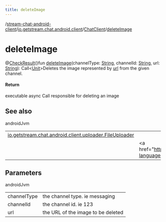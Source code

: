 ```yaml
---
title: deleteImage
---
```

/[stream-chat-android-client](../../index.md)/[io.getstream.chat.android.client](../index.md)/[ChatClient](index.md)/[deleteImage](deleteImage.md)  
  
  
  
# deleteImage  
@[CheckResult](https://developer.android.com/reference/kotlin/androidx/annotation/CheckResult.html)()fun [deleteImage](deleteImage.md)(channelType: [String](https://kotlinlang.org/api/latest/jvm/stdlib/kotlin/-string/index.html), channelId: [String](https://kotlinlang.org/api/latest/jvm/stdlib/kotlin/-string/index.html), url: [String](https://kotlinlang.org/api/latest/jvm/stdlib/kotlin/-string/index.html)): Call&lt;[Unit](https://kotlinlang.org/api/latest/jvm/stdlib/kotlin/-unit/index.html)&gt;Deletes the image represented by [url](deleteImage.md) from the given channel.  
  
#### Return  
executable async Call responsible for deleting an image  
  
## See also  
  
androidJvm  
  
| | |
|---|---|
| <a name="io.getstream.chat.android.client/ChatClient/deleteImage/#kotlin.String#kotlin.String#kotlin.String/PointingToDeclaration/"></a>[io.getstream.chat.android.client.uploader.FileUploader](../../io.getstream.chat.android.client.uploader/FileUploader/index.md)| <a name="io.getstream.chat.android.client/ChatClient/deleteImage/#kotlin.String#kotlin.String#kotlin.String/PointingToDeclaration/"></a>|
| <a name="io.getstream.chat.android.client/ChatClient/deleteImage/#kotlin.String#kotlin.String#kotlin.String/PointingToDeclaration/"></a>| <a name="io.getstream.chat.android.client/ChatClient/deleteImage/#kotlin.String#kotlin.String#kotlin.String/PointingToDeclaration/"></a>&lt;a href="https://getstream.io/chat/docs/android/file_uploads/?language=kotlin"&gt;File Uploads&lt;/a&gt;|
  
  
  
## Parameters  
  
androidJvm  
  
| | |
|---|---|
| <a name="io.getstream.chat.android.client/ChatClient/deleteImage/#kotlin.String#kotlin.String#kotlin.String/PointingToDeclaration/"></a>channelType| <a name="io.getstream.chat.android.client/ChatClient/deleteImage/#kotlin.String#kotlin.String#kotlin.String/PointingToDeclaration/"></a>the channel type. ie messaging|
| <a name="io.getstream.chat.android.client/ChatClient/deleteImage/#kotlin.String#kotlin.String#kotlin.String/PointingToDeclaration/"></a>channelId| <a name="io.getstream.chat.android.client/ChatClient/deleteImage/#kotlin.String#kotlin.String#kotlin.String/PointingToDeclaration/"></a>the channel id. ie 123|
| <a name="io.getstream.chat.android.client/ChatClient/deleteImage/#kotlin.String#kotlin.String#kotlin.String/PointingToDeclaration/"></a>url| <a name="io.getstream.chat.android.client/ChatClient/deleteImage/#kotlin.String#kotlin.String#kotlin.String/PointingToDeclaration/"></a>the URL of the image to be deleted|
  

